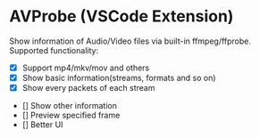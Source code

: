 # AVProbe (VSCode Extension)

Show information of Audio/Video files via built-in ffmpeg/ffprobe.
Supported functionality:
* [x] Support mp4/mkv/mov and others
* [x] Show basic information(streams, formats and so on)
* [x] Show every packets of each stream
* [] Show other information
* [] Preview specified frame
* [] Better UI
